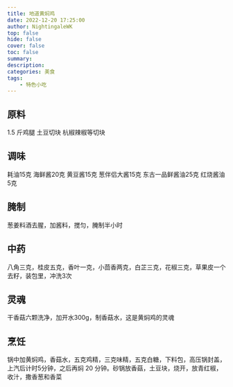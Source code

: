 ```yaml
---
title: 地道黄焖鸡
date: 2022-12-20 17:25:00
author: NightingaleWK
top: false
hide: false
cover: false
toc: false
summary: 
description: 
categories: 美食
tags:
    - 特色小吃
---
```

## 原料
1.5 斤鸡腿
土豆切块
杭椒辣椒等切块

## 调味
耗油15克
海鲜酱20克
黄豆酱15克
葱伴侣大酱15克
东古一品鲜酱油25克
红烧酱油5克

## 腌制
葱姜料酒去腥，加酱料，搅匀，腌制半小时

## 中药
八角三克，桂皮五克，香叶一克，小茴香两克，白芷三克，花椒三克，草果皮一个去籽，装包里，冲洗3次

## 灵魂
干香菇六颗洗净，加开水300g，制香菇水，这是黄焖鸡的灵魂

## 烹饪
锅中加黄焖鸡，香菇水，五克鸡精，三克味精，五克白糖，下料包，高压锅封盖，上汽后计时5分钟，之后再焖 20 分钟。砂锅放香菇，土豆块，烧开，放青红椒，收汁，撒香葱和香菜